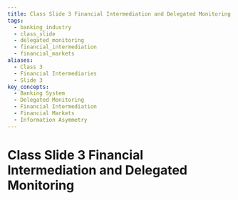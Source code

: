 ```yaml
---
title: Class Slide 3 Financial Intermediation and Delegated Monitoring
tags:
  - banking_industry
  - class_slide
  - delegated_monitoring
  - financial_intermediation
  - financial_markets
aliases:
  - Class 3
  - Financial Intermediaries
  - Slide 3
key_concepts:
  - Banking System
  - Delegated Monitoring
  - Financial Intermediation
  - Financial Markets
  - Information Asymmetry
---
```


# Class Slide 3 Financial Intermediation and Delegated Monitoring